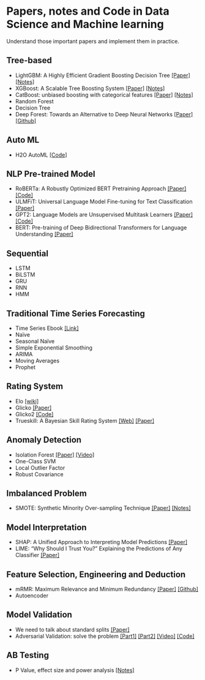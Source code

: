 # Papers, notes and Code in Data Science and Machine learning
Understand those important papers and implement them in practice.

## Tree-based
- LightGBM: A Highly Efficient Gradient Boosting Decision Tree [[Paper]](https://papers.nips.cc/paper/6907-lightgbm-a-highly-efficient-gradient-boosting-decision-tree.pdf) [[Notes]](notes/LightGBM.md) 
- XGBoost: A Scalable Tree Boosting System [[Paper]](https://arxiv.org/pdf/1603.02754.pdf) [[Notes]](notes/XGBoost.pdf) 
- CatBoost: unbiased boosting with categorical features [[Paper]](https://arxiv.org/pdf/1706.09516.pdf) [[Notes]](notes/CatBoost.md) 
- Random Forest
- Decision Tree 
- Deep Forest: Towards an Alternative to Deep Neural Networks [[Paper]](https://arxiv.org/pdf/1702.08835v2.pdf) [[Github]](https://github.com/kingfengji/gcForest)
 

## Auto ML
- H2O AutoML [[Code]](http://docs.h2o.ai/h2o/latest-stable/h2o-docs/automl.html) 



## NLP Pre-trained Model
- RoBERTa: A Robustly Optimized BERT Pretraining Approach [[Paper]](https://arxiv.org/pdf/1907.11692.pdf) [[Code]](src/RoBERTa_multi_class_yelp5.ipynb) 
- ULMFiT: Universal Language Model Fine-tuning for Text Classification [[Paper]](https://arxiv.org/pdf/1801.06146.pdf)
- GPT2: Language Models are Unsupervised Multitask Learners [[Paper]](https://d4mucfpksywv.cloudfront.net/better-language-models/language_models_are_unsupervised_multitask_learners.pdf) [[Code]](https://github.com/openai/gpt-2)
- BERT: Pre-training of Deep Bidirectional Transformers for
Language Understanding [[Paper]](https://arxiv.org/pdf/1810.04805.pdf)

## Sequential
- LSTM 
- BiLSTM
- GRU
- RNN
- HMM

## Traditional Time Series Forecasting
- Time Series Ebook [[Link]](https://otexts.com/fpp2/ets-forecasting.html)
- Naïve 
- Seasonal Naïve
- Simple Exponential Smoothing
- ARIMA
- Moving Averages 
- Prophet

## Rating System
- Elo [[wiki]](https://en.wikipedia.org/wiki/Elo_rating_system)
- Glicko [[Paper]](http://www.glicko.net/research/acjpaper.pdf)
- Glicko2 [[Code]](https://bitbucket.org/deepy/glicko2/src/default/)
- Trueskill: A Bayesian Skill Rating System  [[Web]](https://trueskill.org/) [[Paper]](https://www.microsoft.com/en-us/research/wp-content/uploads/2007/01/NIPS2006_0688.pdf)


## Anomaly Detection
- Isolation Forest [[Paper]](https://cs.nju.edu.cn/zhouzh/zhouzh.files/publication/icdm08b.pdf?q=isolation-forest) [[Video]](https://www.youtube.com/watch?v=5p8B2Ikcw-k) 
- One-Class SVM
- Local Outlier Factor
- Robust Covariance


## Imbalanced Problem
* SMOTE: Synthetic Minority Over-sampling Technique [[Paper]](https://arxiv.org/pdf/1106.1813.pdf) [[Notes]](notes/Smote.md)

## Model Interpretation
* SHAP: A Unified Approach to Interpreting Model
Predictions [[Paper]](https://arxiv.org/pdf/1705.07874.pdf)
* LIME: “Why Should I Trust You?”
Explaining the Predictions of Any Classifier [[Paper]](https://cs.nju.edu.cn/zhouzh/zhouzh.files/publication/icdm08b.pdf?q=isolation-forest)

## Feature Selection, Engineering and Deduction
- mRMR: Maximum Relevance and Minimum Redundancy [[Paper]](http://home.penglab.com/papersall/docpdf/2005_TPAMI_FeaSel.pdf) [[Github]](https://github.com/fbrundu/pymrmr)
- Autoencoder

## Model Validation
- We need to talk about standard splits [[Paper]](https://pdfs.semanticscholar.org/94be/fec2a6d96e3a60fb8b77f2e161666743c1a5.pdf)
- Adversarial Validation: solve the problem  [[Part1]](http://fastml.com/adversarial-validation-part-one/) [[Part2]](http://fastml.com/adversarial-validation-part-two/) [[Video]](https://www.youtube.com/watch?v=7cUCDRaIZ7I) [[Code]](https://github.com/zjost/blog_code/blob/master/adversarial_validation/adversarial-validation-example.ipynb)

## AB Testing 
-  P Value, effect size and power analysis [[Notes]](notes/p_value.md)


